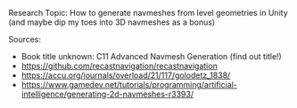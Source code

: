 Research Topic: How to generate navmeshes from level geometries in Unity (and maybe dip my toes into 3D navmeshes as a bonus)


Sources:
- Book title unknown: C11 Advanced Navmesh Generation (find out title!)
- https://github.com/recastnavigation/recastnavigation
- https://accu.org/journals/overload/21/117/golodetz_1838/
- https://www.gamedev.net/tutorials/programming/artificial-intelligence/generating-2d-navmeshes-r3393/
